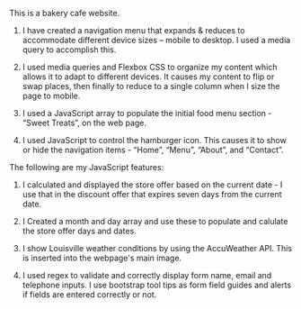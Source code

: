This is a bakery cafe website.

1. I have created a navigation menu that expands & reduces to accommodate different device sizes – mobile to desktop. I used a media query to accomplish this.
2. I used media queries and Flexbox CSS to organize my content which allows it to adapt to different devices. It causes my content to flip or swap places, then finally to reduce to a single column when I size the page to mobile.

3. I used a JavaScript array to populate the initial food menu section - “Sweet Treats”, on the web page.
4. I used JavaScript to control the hamburger icon. This causes it to show or hide the navigation items - “Home”, “Menu”, “About”, and “Contact”.

The following are my JavaScript features:

1. I calculated and displayed the store offer based on the current date - I use that in the discount offer that expires seven days from the current date.

2. I Created a month and day array and use these to populate and calulate the store offer days and dates.

3. I show Louisville weather conditions by using the AccuWeather API. This is inserted into the webpage's main image.

4. I used regex to validate and correctly display form name, email and telephone inputs. I use bootstrap tool tips as form field guides and alerts if fields are entered correctly or not.
